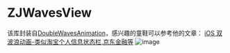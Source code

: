 # ZJWavesView
该库封装自[DoubleWavesAnimation](https://github.com/FTC-Chen/DoubleWavesAnimation)，感兴趣的童鞋可以参考他的文章：
[iOS 双波浪动画-类似淘宝个人信息状态栏,京东金融等](http://www.jianshu.com/p/908241bf769f)
![image](https://github.com/FTCcheV/DoubleWavesAnimation/blob/master/DoubleWavesAnimation/DoubleWavesAnimation/%E7%9B%B8%E5%90%8C%E9%80%9F%E5%BA%A6:%E6%8C%AF%E5%B9%85:%E5%91%A8%E6%9C%9F:%E9%9D%9E%E9%9C%87%E8%8D%A1.gif)


